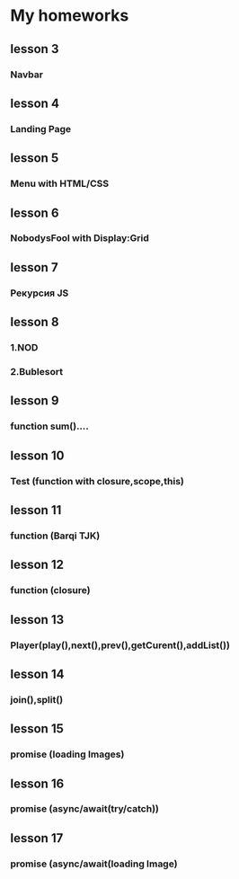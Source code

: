 ﻿# My homeworks
## lesson 3
### Navbar
## lesson 4
### Landing Page
## lesson 5
### Menu with HTML/CSS
## lesson 6
### NobodysFool with Display:Grid
## lesson 7
### Рекурсия JS
## lesson 8
### 1.NOD
### 2.Bublesort
## lesson 9
### function sum()....
## lesson 10
### Test (function with closure,scope,this)
## lesson 11
### function (Barqi TJK)
## lesson 12
### function (closure)
## lesson 13
### Player(play(),next(),prev(),getCurent(),addList())
## lesson 14
### join(),split()
## lesson 15 
### promise (loading Images)
## lesson 16
### promise (async/await(try/catch))
## lesson 17 
### promise (async/await(loading Image)
